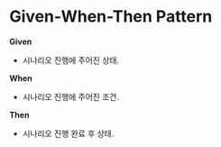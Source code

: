 # Given-When-Then Pattern

**Given**

- 시나리오 진행에 주어진 상태.

**When**

- 시나리오 진행에 주어진 조건.

**Then**

- 시나리오 진행 완료 후 상태.